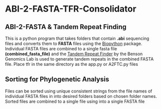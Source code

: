 # ABI-2-FASTA-TFR-Consolidator

## ABI-2-FASTA & Tandem Repeat Finding
This is a python program that takes folders that contain  **.abi** sequencing files 
and converts them to **FASTA** files using the [Biopython](https://biopython.org/wiki/SeqIO)
package. Individual FASTA files are combined to a single fasta file **(combined_fasta_file)**
and the [Tandem Repeat Finder](https://github.com/Benson-Genomics-Lab/TRF#using-command-line-version-of-tandem-repeats-finder)
by the Benson Genomics Lab is used to generate tandem repeats in the combined FASTA file. Place tfr in the same directory as
the app.py or A2FTC.py files

## Sorting for Phylogenetic Analysis
Files can be sorted using unique consistent strings from the file names of individual FASTA files in
into desired folders based on chosen folder names. Sorted files are combined to a single file using 
into a single FASTA file
